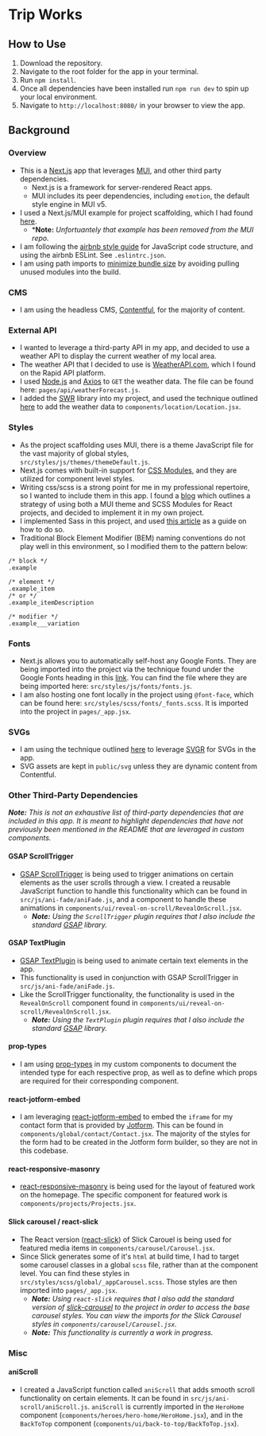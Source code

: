 # Trip Works

## How to Use

1. Download the repository.
2. Navigate to the root folder for the app in your terminal.
3. Run `npm install`.
4. Once all dependencies have been installed run `npm run dev` to spin up your local environment.
5. Navigate to `http://localhost:8080/` in your browser to view the app.

## Background

### Overview
- This is a [Next.js](https://nextjs.org/) app that leverages [MUI](https://mui.com/), and other third party dependencies.
  - Next.js is a framework for server-rendered React apps.
  - MUI includes its peer dependencies, including `emotion`, the default style engine in MUI v5.
- I used a Next.js/MUI example for project scaffolding, which I had found [here](https://github.com/mui/material-ui/tree/master/examples/nextjs).   
  - ***Note:** *Unfortuantely that example has been removed from the MUI repo.*
- I am following the [airbnb style guide](https://github.com/airbnb/javascript) for JavaScript code structure, and using the airbnb ESLint. See `.eslintrc.json`.
- I am using path imports to [minimize bundle size](https://mui.com/material-ui/guides/minimizing-bundle-size/) by avoiding pulling unused modules into the build.

### CMS
- I am using the headless CMS, [Contentful](https://www.contentful.com/), for the majority of content.

### External API
- I wanted to leverage a third-party API in my app, and decided to use a weather API to display the current weather of my local area.
- The weather API that I decided to use is [WeatherAPI.com](https://rapidapi.com/user/weatherapi), which I found on the Rapid API platform.
- I used [Node.js](https://nodejs.org/) and [Axios](https://github.com/axios/axios) to `GET` the weather data. The file can be found here: `pages/api/weatherForecast.js`.
- I added the [SWR](https://github.com/vercel/swr) library into my project, and used the technique outlined [here](https://vercel.com/guides/loading-static-file-nextjs-api-route) to add the weather data to `components/location/Location.jsx`.  

### Styles
- As the project scaffolding uses MUI, there is a theme JavaScript file for the vast majority of global styles, `src/styles/js/themes/themeDefault.js`.
- Next.js comes with built-in support for [CSS Modules](https://nextjs.org/docs/app/building-your-application/styling/css-modules), and they are utilized for component level styles. 
- Writing css/scss is a strong point for me in my professional repertoire, so I wanted to include them in this app. I found a [blog](https://www.markmakesstuff.com/posts/mui-css-modules) which outlines a strategy of using both a MUI theme and SCSS Modules for React projects, and decided to implement it in my own project.
- I implemented Sass in this project, and used [this article](https://www.freecodecamp.org/news/how-to-use-sass-with-css-modules-in-next-js/#step-1-installing-sass-in-a-next-js-app) as a guide on how to do so.
- Traditional Block Element Modifier (BEM) naming conventions do not play well in this environment, so I modified them to the pattern below:
```
/* block */
.example

/* element */
.example_item
/* or */
.example_itemDescription

/* modifier */
.example___variation
```

### Fonts
- Next.js allows you to automatically self-host any Google Fonts. They are being imported into the project via the technique found under the Google Fonts heading in this [link](https://nextjs.org/docs/pages/building-your-application/optimizing/fonts). You can find the file where they are being imported here: `src/styles/js/fonts/fonts.js`.
- I am also hosting one font locally in the project using `@font-face`, which can be found here: `src/styles/scss/fonts/_fonts.scss`. It is imported into the project in `pages/_app.jsx`.

### SVGs
- I am using the technique outlined [here](https://blog.logrocket.com/import-svgs-next-js-apps/#import-svgs-next-js-using-svgr) to leverage [SVGR](https://github.com/gregberge/svgr) for SVGs in the app.
- SVG assets are kept in `public/svg` unless they are dynamic content from Contentful.

### Other Third-Party Dependencies
***Note:** This is not an exhaustive list of third-party dependencies that are included in this app. It is meant to highlight dependencies that have not previously been mentioned in the README that are leveraged in custom components.*

#### GSAP ScrollTrigger
- [GSAP ScrollTrigger](https://greensock.com/docs/v3/Plugins/ScrollTrigger) is being used to trigger animations on certain elements as the user scrolls through a view. I created a reusable JavaScript function to handle this functionality which can be found in `src/js/ani-fade/aniFade.js`, and a component to handle these animations in `components/ui/reveal-on-scroll/RevealOnScroll.jsx`.
  - ***Note:** Using the `ScrollTrigger` plugin requires that I also include the standard [GSAP](https://github.com/greensock/GSAP) library.*

#### GSAP TextPlugin
- [GSAP TextPlugin](https://gsap.com/docs/v3/Plugins/TextPlugin/) is being used to animate certain text elements in the app.
- This functionality is used in conjunction with GSAP ScrollTrigger in `src/js/ani-fade/aniFade.js`.
- Like the ScrollTrigger functionality, the functionality is used in the `RevealOnScroll` component found in `components/ui/reveal-on-scroll/RevealOnScroll.jsx`.
   - ***Note:** Using the `TextPlugin` plugin requires that I also include the standard [GSAP](https://github.com/greensock/GSAP) library.*

#### prop-types
- I am using [prop-types](https://github.com/facebook/prop-types) in my custom components to document the intended type for each respective prop, as well as to define which props are required for their corresponding component.

#### react-jotform-embed
- I am leveraging [react-jotform-embed](https://github.com/xurei/react-jotform-embed) to embed the `iframe` for my contact form that is provided by [Jotform](https://www.jotform.com/). This can be found in `components/global/contact/Contact.jsx`. The majority of the styles for the form had to be created in the Jotform form builder, so they are not in this codebase.

#### react-responsive-masonry
- [react-responsive-masonry](https://github.com/cedricdelpoux/react-responsive-masonry) is being used for the layout of featured work on the homepage. The specific component for featured work is `components/projects/Projects.jsx`. 

#### Slick carousel / react-slick
- The React version ([react-slick](https://github.com/akiran/react-slick)) of Slick Carouel is being used for featured media items in `components/carousel/Carousel.jsx`. 
- Since Slick generates some of it's `html` at build time, I had to target some carousel classes in a global `scss` file, rather than at the component level. You can find these styles in `src/styles/scss/global/_appCarousel.scss`. Those styles are then imported into `pages/_app.jsx`.
  - ***Note:** Using `react-slick` requires that I also add the standard version of [slick-carousel](https://github.com/kenwheeler/slick) to the project in order to access the base carousel styles. You can view the imports for the Slick Carousel styles in `components/carousel/Carousel.jsx`.*
  - ***Note:** This functionality is currently a work in progress.*

### Misc

#### aniScroll
- I created a JavaScript function called `aniScroll` that adds smooth scroll functionality on certain elements. It can be found in `src/js/ani-scroll/aniScroll.js`. `aniScroll` is currently imported in the `HeroHome` component (`components/heroes/hero-home/HeroHome.jsx`), and in the `BackToTop` component (`components/ui/back-to-top/BackToTop.jsx`).
